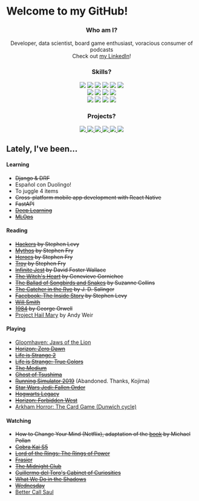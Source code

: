 # Welcome to my GitHub! 

<div align='center'>

### Who am I? 
Developer, data scientist, board game enthusiast, voracious consumer of podcasts  
Check out [my LinkedIn](https://www.linkedin.com/in/joseph-peart/)!

</div>

<div align='center'>

### Skills? 

![](https://img.shields.io/badge/Python-informational?style=flat&logo=Python&logoColor=white&color=306998)
![](https://img.shields.io/badge/Pandas-informational?style=flat&logo=Pandas&logoColor=white&color=FFD43B)
![](https://img.shields.io/badge/NumPy-informational?style=flat&logo=numpy&logoColor=white&color=306998)
![](https://img.shields.io/badge/sklearn-informational?style=flat&logo=scikit-learn&logoColor=white&color=FFD43B)
![](https://img.shields.io/badge/statsmodels-informational?style=flat&logo=Python&logoColor=white&color=306998)
![](https://img.shields.io/badge/TensorFlow-informational?style=flat&logo=tensorflow&logoColor=white&color=FFD43B) <br>
![](https://img.shields.io/badge/Django-informational?style=flat&logo=Django&logoColor=white&color=306998)
![](https://img.shields.io/badge/BeautifulSoup-informational?style=flat&logo=python&logoColor=white&color=FFD43B)
![](https://img.shields.io/badge/Matplotlib-informational?style=flat&logo=python&logoColor=white&color=306998)
![](https://img.shields.io/badge/Seaborn-informational?style=flat&logo=Python&logoColor=white&color=FFD43B) <br>
![](https://img.shields.io/badge/Flask-informational?style=flat&logo=flask&logoColor=white&color=306998)
![](https://img.shields.io/badge/Jupyter-informational?style=flat&logo=jupyter&logoColor=white&color=FFD43B)
![](https://img.shields.io/badge/Anaconda-informational?style=flat&logo=anaconda&logoColor=white&color=306998)
![](https://img.shields.io/badge/NLTK-informational?style=flat&logo=python&logoColor=white&color=FFD43B)


</div>

<div align='center'>

### Projects?

<p align='center'>
   <a href="https://github.com/j-prt/shoplist-api">
    <img src="https://github-readme-stats.vercel.app/api/pin/?username=j-prt&repo=shoplist-api&title_color=306998&bg_color=fff4cc">
  </a>
  <a href="https://github.com/j-prt/GetRecd">
    <img src="https://github-readme-stats.vercel.app/api/pin/?username=j-prt&repo=GetRecd&title_color=306998&bg_color=fff4cc">
  </a>
  <a href="https://github.com/j-prt/ConvNets">
    <img src="https://github-readme-stats.vercel.app/api/pin/?username=j-prt&repo=ConvNets&title_color=306998&bg_color=fff4cc">
  </a>
    <a href="https://github.com/j-prt/tweet-segmentation">
    <img src="https://github-readme-stats.vercel.app/api/pin/?username=j-prt&repo=tweet-segmentation&title_color=306998&bg_color=fff4cc">
  </a>
    <a href="https://github.com/j-prt/regression-discontinuity">
    <img src="https://github-readme-stats.vercel.app/api/pin/?username=j-prt&repo=regression-discontinuity&title_color=306998&bg_color=fff4cc">
  </a>
    <a href="https://github.com/j-prt/mnk-game">
    <img src="https://github-readme-stats.vercel.app/api/pin/?username=j-prt&repo=mnk-game&title_color=306998&bg_color=fff4cc">
  </a>
</p>

</div>


## Lately, I've been... 

#### Learning
- ~~Django & DRF~~
- Español con Duolingo!
- To juggle 4 items
- ~~Cross-platform mobile app development with React Native~~
- ~~FastAPI~~
- ~~[Deep Learning](https://www.coursera.org/specializations/deep-learning)~~
- ~~[MLOps](https://www.coursera.org/specializations/machine-learning-engineering-for-production-mlops)~~

#### Reading
- ~~[Hackers](https://www.goodreads.com/book/show/56829.Hackers) by Stephen Levy~~
- ~~[Mythos](https://en.wikipedia.org/wiki/Mythos_(book)) by Stephen Fry~~
- ~~[Heroes](https://www.goodreads.com/book/show/41433634-heroes) by Stephen Fry~~
- ~~[Troy](https://www.goodreads.com/book/show/53443339-troy) by Stephen Fry~~
- ~~[Infinite Jest](https://en.wikipedia.org/wiki/Infinite_Jest) by David Foster Wallace~~
- ~~[The Witch's Heart](https://www.goodreads.com/en/book/show/53438195) by Genevieve Gornichec~~
- ~~[The Ballad of Songbirds and Snakes](https://www.goodreads.com/book/show/51901147-the-ballad-of-songbirds-and-snakes) by Suzanne Collins~~
- ~~[The Catcher in the Rye](https://www.goodreads.com/book/show/5107.The_Catcher_in_the_Rye) by J. D. Salinger~~
- ~~[Facebook: The Inside Story](https://www.goodreads.com/book/show/52032133-facebook) by Stephen Levy~~
- ~~[Will Smith](https://www.goodreads.com/en/book/show/58375739)~~
- ~~[1984](https://www.goodreads.com/book/show/40961427-1984) by George Orwell~~
- [Project Hail Mary](https://www.goodreads.com/book/show/54493401-project-hail-mary) by Andy Weir

#### Playing
- [Gloomhaven: Jaws of the Lion](https://boardgamegeek.com/boardgame/291457/gloomhaven-jaws-lion)
- ~~[Horizon: Zero Dawn](https://en.wikipedia.org/wiki/Horizon_Zero_Dawn)~~
- ~~[Life is Strange 2](https://en.wikipedia.org/wiki/Life_Is_Strange_2)~~
- ~~[Life is Strange: True Colors](https://en.wikipedia.org/wiki/Life_Is_Strange:_True_Colors)~~
- ~~[The Medium](https://en.wikipedia.org/wiki/The_Medium_(video_game))~~
- ~~[Ghost of Tsushima](https://en.wikipedia.org/wiki/Ghost_of_Tsushima)~~
- ~~[Running Simulator 2019](https://en.wikipedia.org/wiki/Death_Stranding)~~ (Abandoned. Thanks, Kojima)
- ~~[Star Wars Jedi: Fallen Order](https://en.wikipedia.org/wiki/Star_Wars_Jedi:_Fallen_Order)~~
- ~~[Hogwarts Legacy](https://en.wikipedia.org/wiki/Hogwarts_Legacy)~~
- ~~[Horizon: Forbidden West](https://en.wikipedia.org/wiki/Horizon_Forbidden_West)~~
- [Arkham Horror: The Card Game (Dunwich cycle)](https://boardgamegeek.com/boardgame/208545/arkham-horror-card-game-dunwich-legacy-expansion)

#### Watching
- ~~How to Change Your Mind (Netflix), adaptation of the [book](https://en.wikipedia.org/wiki/How_to_Change_Your_Mind) by Michael Pollan~~
- ~~[Cobra Kai S5](https://en.wikipedia.org/wiki/Cobra_Kai)~~
- ~~[Lord of the Rings: The Rings of Power](https://en.wikipedia.org/wiki/The_Lord_of_the_Rings:_The_Rings_of_Power)~~
- ~~[Frasier](https://en.wikipedia.org/wiki/Frasier)~~
- ~~[The Midnight Club](https://www.imdb.com/title/tt13444912/)~~
- ~~[Guillermo del Toro's Cabinet of Curiosities](https://www.imdb.com/title/tt8415836/)~~
- ~~[What We Do in the Shadows](https://www.imdb.com/title/tt7908628/)~~
- ~~[Wednesday](https://www.imdb.com/title/tt13443470/)~~
- [Better Call Saul](https://www.imdb.com/title/tt3032476/)



<!--
**j-prt/j-prt** is a ✨ _special_ ✨ repository because its `README.md` (this file) appears on your GitHub profile.

Here are some ideas to get you started:

- 🔭 I’m currently working on ...
- 🌱 I’m currently learning ...
- 👯 I’m looking to collaborate on ...
- 🤔 I’m looking for help with ...
- 💬 Ask me about ...
- 📫 How to reach me: ...
- 😄 Pronouns: ...
- ⚡ Fun fact: ...
-->
